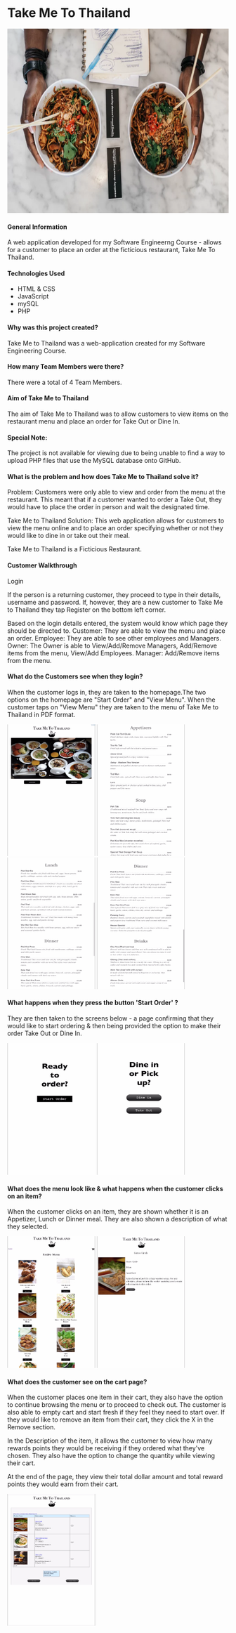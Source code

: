 # Take Me To Thailand
<p align="center">
  <img src="/takemetothailand.png" height= "420" width="600"/>
</p>

#### General Information

A web application developed for my Software Engineerng Course - allows for a customer to place an order at the ficticious restaurant, Take Me To Thailand.

#### Technologies Used

* HTML & CSS
* JavaScript
* mySQL
* PHP

####  Why was this project created?

Take Me to Thailand was a web-application created for my Software Engineering Course.


####  How many Team Members were there?

There were a total of 4 Team Members.

#### Aim of Take Me to Thailand

The aim of Take Me to Thailand was to allow customers to view items on the restaurant menu and place an order for Take Out or Dine In.

#### Special Note:

The project is not available for viewing due to being unable to find a way to upload PHP files that use the MySQL database onto GitHub.

#### What is the problem and how does Take Me to Thailand solve it?

Problem: Customers were only able to view and order from the menu at the restaurant. This meant that if a customer wanted to order a Take Out, they would have to place the order in person and wait the designated time.

Take Me to Thailand Solution: This web application allows for customers to view the menu online and to place an order specifying whether or not they would like to dine in or take out their meal.

Take Me to Thailand is a Ficticious Restaurant.

#### Customer Walkthrough
Login

If the person is a returning customer, they proceed to type in their details, username and password. If, however, they are a new customer to Take Me to Thailand they tap Register on the bottom left corner.

<p class="center>
   <img src="/images/login.jpg" alt="patient viewpoint" height="300px" width="200px"/>
</p>

Based on the login details entered, the system would know which page they should be directed to.
Customer: They are able to view the menu and place an order.
Employee: They are able to see other employees and Managers.
Owner: The Owner is able to View/Add/Remove Managers, Add/Remove items from the menu, View/Add Employees.
Manager: Add/Remove items from the menu.

#### What do the Customers see when they login?
When the customer logs in, they are taken to the homepage.The two options on the homepage are "Start Order" and "View Menu".
When the customer taps on "View Menu" they are taken to the menu of Take Me to Thailand in PDF format.

<p class="center">
  <img height="300px" width="200px" src = "/images/homepage.jpg" alt = "Home Page">
  <img height="300px" width="200px" src = "/images/pdfmenu.jpg" alt = "Menu">
  <img height="300px" width="200px" src = "/images/lunchdinner.jpg" alt = "Menu">
  <img height="300px" width="200px" src = "/images/drinks.jpg" alt = "Menu">
</p>

#### What happens when they press the button 'Start Order' ?
They are then taken to the screens below - a page confirming that they would like to start ordering & then being provided the
option to make their order Take Out or Dine In.

<p class="center">
  <img height="300px" width="200px" src = "/images/readyorder.jpg" alt = "Ready to Order">
  <img height="300px" width="200px" src = "/images/dineinorpick.jpg" alt = "Dine In or Pick Up">
</p>

#### What does the menu look like & what happens when the customer clicks on an item?
When the customer clicks on an item, they are shown whether it is an Appetizer, Lunch or Dinner meal. They are also shown a description of what they selected.
<p>
  <img height="300px" width="200px" src = "/images/menu.jpg" alt = "Menu">
  <img height="300px" width="200px"src = "/images/viewitem.jpg" alt = "view item">
</p>

#### What does the customer see on the cart page?
When the customer places one item in their cart, they also have the option to continue browsing the menu or to proceed to check out. The customer is also able to empty cart and start fresh if they feel they need to start over. If they would like to remove an item from their cart, they click the X in the Remove section.

In the Description of the item, it allows the customer to view how many rewards points they would be receiving if they ordered what they've chosen. They also have the option to change the quantity while viewing their cart.

At the end of the page, they view their total dollar amount and total reward points they would earn from their cart.

<p class="center">
   <img height="300px" width="200px" src = "/images/moreitems.jpg" alt = "items on menu">
</p>

